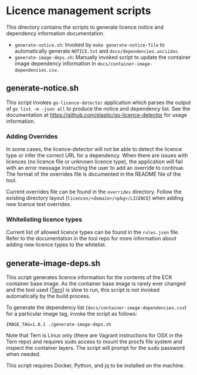 Licence management scripts
==========================

This directory contains the scripts to generate licence notice and dependency information documentation.

- `generate-notice.sh`: Invoked by `make generate-notice-file` to automatically generate `NOTICE.txt` and `docs/dependencies.asciidoc`.
- `generate-image-deps.sh`: Manually invoked script to update the container image dependency information in `docs/container-image-dependencies.csv`.


generate-notice.sh
-------------------

This script invokes `go-licence-detector` application which parses the output of `go list -m -json all` to produce the notice and dependency list. See the documentation at https://github.com/elastic/go-licence-detector for usage information.

### Adding Overrides

In some cases, the licence-detector will not be able to detect the licence type or infer the correct URL for a dependency. When there are issues with licences (no licence file or unknown licence type), the application will fail with an error message instructing the user to add an override to continue. The format of the overrides file is documented in the README file of the tool.

Current overrides file can be found in the `overrides` directory. Follow the existing directory layout (`licences/<domain>/<pkg>/LICENCE`) when adding new licence text overrides.

### Whitelisting licence types

Current list of allowed licence types can be found in the `rules.json` file. Refer to the documentation in the tool repo for more information about adding new licence types to the whitelist.


generate-image-deps.sh
-----------------------

This script generates licence information for the contents of the ECK container base image. As the container base image is rarely ever changed and the tool used ([Tern](https://github.com/vmware/tern)) is slow to run, this script is not invoked automatically by the build process.

To generate the dependency list (`docs/container-image-dependencies.csv`) for a particular image tag, invoke the script as follows:

```shell
IMAGE_TAG=1.0.1 ./generate-image-deps.sh
```

Note that Tern is Linux only (there are Vagrant instructions for OSX in the Tern repo) and requires sudo access to mount the procfs file system and inspect the container layers. The script will prompt for the sudo password when needed.

This script requires Docker, Python, and jq to be installed on the machine.
